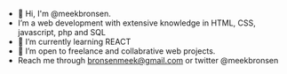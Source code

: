 - 👋 Hi, I'm @meekbronsen.
- I’m a web development with extensive knowledge in HTML, CSS, javascript, php and SQL 
- 🌱 I’m currently learning REACT
- 💞️ I’m open to freelance and collabrative web projects.
-  Reach me through bronsenmeek@gmail.com or twitter @meekbronsen

<!---
meekbronsen/meekbronsen is a ✨ special ✨ repository because its `README.md` (this file) appears on your GitHub profile.
You can click the Preview link to take a look at your changes.
--->
